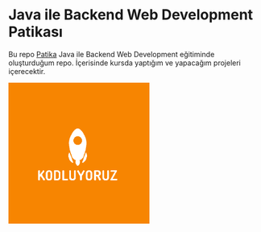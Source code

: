 # Java ile Backend Web Development Patikası

Bu repo [Patika](https://app.patika.dev/) Java ile Backend Web Development eğitiminde oluşturduğum repo. İçerisinde kursda yaptığım ve yapacağım projeleri içerecektir.


![Kodluyoruz logo](https://github.com/burakkosova/JavaBackendWebDevelopment/blob/main/figures/kodluyoruz.png)
